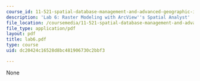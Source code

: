 ```yaml
---
course_id: 11-521-spatial-database-management-and-advanced-geographic-information-systems-spring-2003
description: 'Lab 6: Raster Modeling with ArcView''s Spatial Analyst'
file_location: /coursemedia/11-521-spatial-database-management-and-advanced-geographic-information-systems-spring-2003/dc20424c16528d8bc481906730c2bbf3_lab6.pdf
file_type: application/pdf
layout: pdf
title: lab6.pdf
type: course
uid: dc20424c16528d8bc481906730c2bbf3

---
```

None